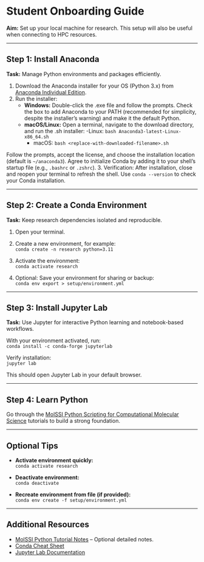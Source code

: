 # Student Onboarding Guide

**Aim:** Set up your local machine for research. This setup will also be useful when connecting to HPC resources.

---

## Step 1: Install Anaconda
**Task:** Manage Python environments and packages efficiently.

1. Download the Anaconda installer for your OS (Python 3.x) from [Anaconda Individual Edition](https://www.anaconda.com/products/individual).  
2. Run the installer:
   - **Windows:** Double-click the .exe file and follow the prompts. Check the box to add Anaconda to your PATH (recommended for simplicity, despite the installer’s warning) and make it the default Python.
   - **macOS/Linux:** Open a terminal, navigate to the download directory, and run the .sh installer:
     -Linux: `bash Anaconda3-latest-Linux-x86_64.sh`
     - macOS: `bash <replace-with-downloaded-filename>.sh`
       
Follow the prompts, accept the license, and choose the installation location (default is `~/anaconda3`). Agree to initialize Conda by adding it to your shell’s startup file (e.g., `.bashrc` or `.zshrc`).
3. Verification: After installation, close and reopen your terminal to refresh the shell.
   Use `conda --version` to check your Conda installation.

---

## Step 2: Create a Conda Environment
**Task:** Keep research dependencies isolated and reproducible.

1. Open your terminal.  
2. Create a new environment, for example:  
`conda create -n research python=3.11`

3. Activate the environment:  
`conda activate research`

4. Optional: Save your environment for sharing or backup:  
`conda env export > setup/environment.yml`


---

## Step 3: Install Jupyter Lab
**Task:** Use Jupyter for interactive Python learning and notebook-based workflows.

With your environment activated, run:  
`conda install -c conda-forge jupyterlab`

Verify installation:  
`jupyter lab`

This should open Jupyter Lab in your default browser.

---

## Step 4: Learn Python
Go through the [MolSSI Python Scripting for Computational Molecular Science](https://education.molssi.org/python_scripting_cms/index.html) tutorials to build a strong foundation.

---

## Optional Tips
- **Activate environment quickly:**  
`conda activate research`

- **Deactivate environment:**  
`conda deactivate`

- **Recreate environment from file (if provided):**  
`conda env create -f setup/environment.yml`

---

## Additional Resources
- [MolSSI Python Tutorial Notes](tutorials/molssi_python.md) – Optional detailed notes.  
- [Conda Cheat Sheet](https://docs.conda.io/projects/conda/en/latest/user-guide/cheatsheet.html)  
- [Jupyter Lab Documentation](https://jupyterlab.readthedocs.io/en/stable/)
